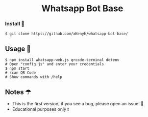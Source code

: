 <h1 align="center"> Whatsapp Bot Base </h1>


### Install 💫
```
$ git clone https://github.com/xKenyh/whatsapp-bot-base/
```

## Usage 🍳
```
$ npm install whatsapp-web.js qrcode-terminal dotenv
# Open "config.js" and enter your credentials
$ npm start
# scan QR Code
# Show commands with /help
```

## Notes ☂
* This is the first version, if you see a bug, please open an issue. 🍙 
* Educational purposes only ❗
